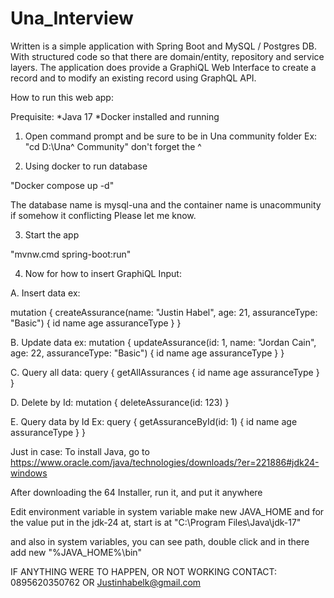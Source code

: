 # Una_Interview
Written is a simple application with Spring Boot and MySQL / Postgres DB. With structured code so that there are domain/entity, repository and service layers. The application does provide a GraphiQL Web Interface to create a record and to modify an existing record using GraphQL API. 

How to run this web app: 

Prequisite: 
*Java 17
*Docker installed and running 

1. Open command prompt and be sure to be in Una community folder 
Ex: "cd D:\Una^ Community" don't forget the ^

2. Using docker to run database

"Docker compose up -d" 

The database name is mysql-una and the container name 
is unacommunity if somehow it conflicting Please let me know. 

3. Start the app

"mvnw.cmd spring-boot:run"

4. Now for how to insert GraphiQL Input: 

A. Insert data ex:

mutation {
  createAssurance(name: "Justin Habel", age: 21, assuranceType: "Basic") {
    id
    name
    age
    assuranceType
  }
}

B. Update data ex:
mutation {
  updateAssurance(id: 1, name: "Jordan Cain", age: 22, assuranceType: "Basic") {
    id
    name
    age
    assuranceType
  }
}

C. Query all data:
query {
  getAllAssurances {
    id
    name
    age
    assuranceType
  }
}

D. Delete by Id:
mutation {
  deleteAssurance(id: 123)
}

E. Query data by Id Ex:
query {
  getAssuranceById(id: 1) {
    id
    name
    age
    assuranceType
  }
}


Just in case:
To install Java, go to https://www.oracle.com/java/technologies/downloads/?er=221886#jdk24-windows

After downloading the 64 Installer, run it, and put it anywhere

Edit environment variable in system variable make new JAVA_HOME and for the value
put in the jdk-24 at, start is at "C:\Program Files\Java\jdk-17"

and also in system variables, you can see path, double click and in there add new
"%JAVA_HOME%\bin"


IF ANYTHING WERE TO HAPPEN, OR NOT WORKING CONTACT: 0895620350762 OR
Justinhabelk@gmail.com
